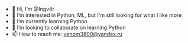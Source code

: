 - 👋 Hi, I’m @Ingv4r
- 👀 I’m interested in Python, ML, but I'm still looking for what I like more
- 🌱 I’m currently learning Python
- 💞️ I’m looking to collaborate on learning Python
- 📫 How to reach me: venom3800@yandex.ru

<!---
Ingv4r/Ingv4r is a ✨ special ✨ repository because its `README.md` (this file) appears on your GitHub profile.
You can click the Preview link to take a look at your changes.
--->
